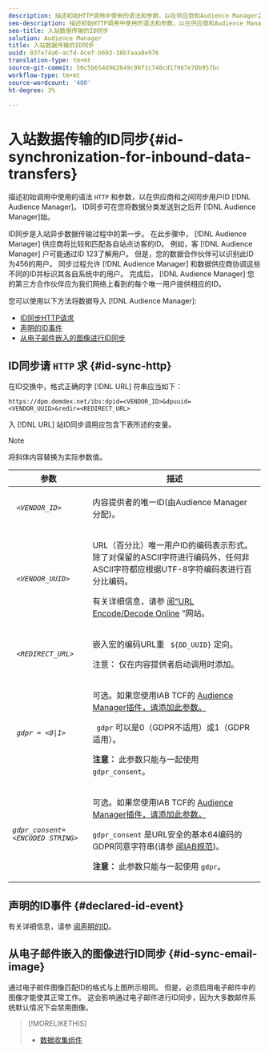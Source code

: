 ```yaml
---
description: 描述初始HTTP调用中使用的语法和参数，以在供应商和Audience Manager之间同步用户ID。 ID同步可在您将数据分类发送到Audience Manager后开始。
seo-description: 描述初始HTTP调用中使用的语法和参数，以在供应商和Audience Manager之间同步用户ID。 ID同步可在您将数据分类发送到Audience Manager后开始。
seo-title: 入站数据传输的ID同步
solution: Audience Manager
title: 入站数据传输的ID同步
uuid: 037e74a6-acfd-4cef-b693-16b7aaa8e976
translation-type: tm+mt
source-git-commit: 50c5b654d962649c98f1c740cd17967e70b957bc
workflow-type: tm+mt
source-wordcount: '480'
ht-degree: 3%

---
```



# 入站数据传输的ID同步{#id-synchronization-for-inbound-data-transfers}

描述初始调用中使用的语法 `HTTP` 和参数，以在供应商和之间同步用户ID [!DNL Audience Manager]。 ID同步可在您将数据分类发送到之后开 [!DNL Audience Manager]始。

<!-- c_id_sync_in.xml -->

ID同步是入站异步数据传输过程中的第一步。 在此步骤中， [!DNL Audience Manager] 供应商将比较和匹配各自站点访客的ID。 例如，客 [!DNL Audience Manager] 户可能通过ID 123了解用户。 但是，您的数据合作伙伴可以识别此ID为456的用户。 同步过程允许 [!DNL Audience Manager] 和数据供应商协调这些不同的ID并标识其各自系统中的用户。 完成后， [!DNL Audience Manager] 您的第三方合作伙伴应为我们网络上看到的每个唯一用户提供相应的ID。

您可以使用以下方法将数据导入 [!DNL Audience Manager]:

* [ID同步HTTP请求](../../../integration/sending-audience-data/batch-data-transfer-explained/id-sync-http.md#id-sync-http)
* [声明的ID事件](../../../integration/sending-audience-data/batch-data-transfer-explained/id-sync-http.md#declared-id-event)
* [从电子邮件嵌入的图像进行ID同步](../../../integration/sending-audience-data/batch-data-transfer-explained/id-sync-http.md#id-sync-email-image)

## ID同步请 `HTTP` 求 {#id-sync-http}

在ID交换中，格式正确的字 [!DNL URL] 符串应当如下：

```
https://dpm.demdex.net/ibs:dpid=<VENDOR_ID>&dpuuid=<VENDOR_UUID>&redir=<REDIRECT_URL>
```

入 [!DNL URL] 站ID同步调用应包含下表所述的变量。

>[!NOTE]
>
>将斜体内容替换为实际参数值。

<table id="table_EB9F4246E2A34ABB8ED06EA458EB186F"> 
 <thead> 
  <tr> 
   <th colname="col1" class="entry"> 参数 </th> 
   <th colname="col2" class="entry"> 描述 </th> 
  </tr> 
 </thead>
 <tbody> 
  <tr> 
   <td colname="col1"> <code> <i>&lt;VENDOR_ID&gt;</i> </code> </td> 
   <td colname="col2"> <p>内容提供者的唯一ID(由Audience Manager <span class="keyword"> 分配</span>)。 </p> </td> 
  </tr> 
  <tr> 
   <td colname="col1"> <code> <i>&lt;VENDOR_UUID&gt;</i> </code> </td> 
   <td colname="col2"> <p>URL（百分比）唯一用户ID的编码表示形式。 除了对保留的ASCII字符进行编码外，任何非ASCII字符都应根据UTF-8字符编码表进行百分比编码。 </p> <p>有关详细信息，请参 <a href="https://www.url-encode-decode.com" format="http" scope="external"> 阅“URL Encode/Decode Online</a> ”网站。 </p> </td> 
  </tr> 
  <tr> 
   <td colname="col1"> <code> <i>&lt;REDIRECT_URL&gt;</i> </code> </td> 
   <td colname="col2"> <p>嵌入宏的编码URL重 <code> ${DD_UUID}</code> 定向。 </p> <p>注意：  仅在内容提供者启动调用时添加。 </p> </td> 
  </tr> 
  <tr> 
   <td colname="col1"> <code> <i>gdpr = &lt;0|1&gt;</i> </code> </td> 
   <td colname="col2"> <p>可选。如果您使用IAB TCF的 <a href="../../../overview/data-security-and-privacy/aam-iab-plugin.md">Audience Manager插件，请添加此参数。</a></p> <p><code> gdpr</code> 可以是0（GDPR不适用）或1（GDPR适用）。 </p> <p> <b>注意：</b> 此参数只能与一起使用 <code>gdpr_consent</code>。</p></td> 
  </tr> 
  <tr> 
   <td colname="col1"> <code><i>gdpr_consent=&lt;ENCODED STRING&gt;</i> </code> </td> 
   <td colname="col2"> <p>可选。如果您使用IAB TCF的 <a href="../../../overview/data-security-and-privacy/aam-iab-plugin.md">Audience Manager插件，请添加此参数。</a></p> <p><code>gdpr_consent</code> 是URL安全的基本64编码的GDPR同意字符串(请参 <a href="https://github.com/InteractiveAdvertisingBureau/GDPR-Transparency-and-Consent-Framework/blob/master/URL-based%20Consent%20Passing_%20Framework%20Guidance.md#specifications" format="http" scope="external"> 阅IAB规范</a>)。 </p> <p> <b>注意：</b> 此参数只能与一起使用 <code>gdpr</code>。</p> </td> 
  </tr> 
 </tbody> 
</table>

## 声明的ID事件 {#declared-id-event}

有关详细信息，请参 [阅声明的ID](../../../features/declared-ids.md)。

## 从电子邮件嵌入的图像进行ID同步 {#id-sync-email-image}

通过电子邮件图像匹配ID的格式与上图所示相同。 但是，必须启用电子邮件中的图像才能使其正常工作。 这会影响通过电子邮件进行ID同步，因为大多数邮件系统默认情况下会禁用图像。

>[!MORELIKETHIS]
>
>* [数据收集组件](../../../reference/system-components/components-data-collection.md)

